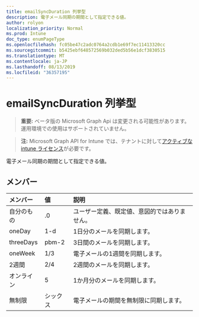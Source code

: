 ```yaml
---
title: emailSyncDuration 列挙型
description: 電子メール同期の期間として指定できる値。
author: rolyon
localization_priority: Normal
ms.prod: Intune
doc_type: enumPageType
ms.openlocfilehash: fc05be47c2adc0764a2cdb1e69f7ec11413320cc
ms.sourcegitcommit: b5425ebf648572569b032ded5b56e1dcf3830515
ms.translationtype: MT
ms.contentlocale: ja-JP
ms.lasthandoff: 08/13/2019
ms.locfileid: "36357195"
---
```

# <a name="emailsyncduration-enum-type"></a>emailSyncDuration 列挙型

> **重要:** ベータ版の Microsoft Graph Api は変更される可能性があります。運用環境での使用はサポートされていません。

> **注:** Microsoft Graph API for Intune では、テナントに対して[アクティブな intune ライセンス](https://go.microsoft.com/fwlink/?linkid=839381)が必要です。

電子メール同期の期間として指定できる値。

## <a name="members"></a>メンバー
|メンバー|値|説明|
|:---|:---|:---|
|自分のもの|.0|ユーザー定義、既定値、意図的ではありません。|
|oneDay|1-d|1日分のメールを同期します。|
|threeDays|pbm-2|3日間のメールを同期します。|
|oneWeek|1/3|電子メールの1週間を同期します。|
|2週間|2/4|2週間のメールを同期します。|
|オンライン|5|1か月分のメールを同期します。|
|無制限|シックス|電子メールの期間を無制限に同期します。|



